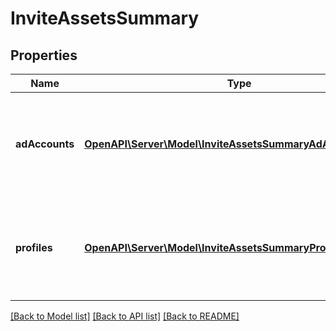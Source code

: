 # InviteAssetsSummary

## Properties
Name | Type | Description | Notes
------------ | ------------- | ------------- | -------------
**adAccounts** | [**OpenAPI\Server\Model\InviteAssetsSummaryAdAccountsInner**](InviteAssetsSummaryAdAccountsInner.md) | List of ad account IDs and respective permission levels that will be assigned. | [optional] 
**profiles** | [**OpenAPI\Server\Model\InviteAssetsSummaryProfilesInner**](InviteAssetsSummaryProfilesInner.md) | List of profile IDs and respective permission levels that will be assigned. | [optional] 

[[Back to Model list]](../README.md#documentation-for-models) [[Back to API list]](../README.md#documentation-for-api-endpoints) [[Back to README]](../README.md)


